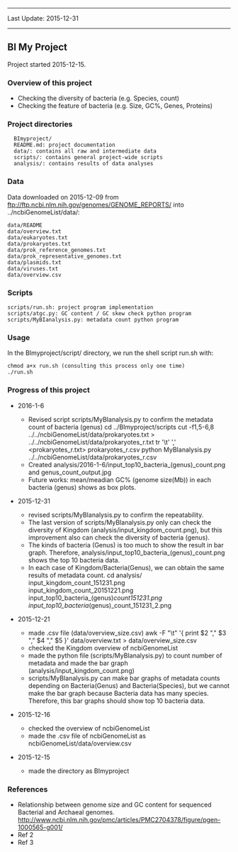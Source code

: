 -----------------------  

Last Update: 2015-12-31

-----------------------

## BI My Project

Project started 2015-12-15.

### Overview of this project

- Checking the diversity of bacteria (e.g. Species, count)
- Checking the feature of bacteria (e.g. Size, GC%, Genes, Proteins)

### Project directories

      BImyproject/
      README.md: project documentation
      data/: contains all raw and intermediate data
      scripts/: contains general project-wide scripts
      analysis/: contains results of data analyses

### Data

Data downloaded on 2015-12-09 from ftp://ftp.ncbi.nlm.nih.gov/genomes/GENOME_REPORTS/ into ../ncbiGenomeList/data/:

    data/README
    data/overview.txt
    data/eukaryotes.txt
    data/prokaryotes.txt
    data/prok_reference_genomes.txt
    data/prok_representative_genomes.txt
    data/plasmids.txt
    data/viruses.txt
    data/overview.csv

### Scripts

    scripts/run.sh: project program implementation
    scripts/atgc.py: GC content / GC skew check python program
    scripts/MyBIanalysis.py: metadata count python program

### Usage

In the BImyproject/script/ directory, we run the shell script run.sh with:  

    chmod a+x run.sh (consulting this process only one time)
    ./run.sh

### Progress of this project
- 2016-1-6
  - Revised script scripts/MyBIanalysis.py to confirm the metadata count of bacteria (genus)
        cd ../BImyproject/scripts
        cut -f1,5-6,8 ../../ncbiGenomeList/data/prokaryotes.txt > ../../ncbiGenomeList/data/prokaryotes_r.txt
        tr '\t' ',' <prokaryotes_r.txt> prokaryotes_r.csv
        python MyBIanalysis.py ../../ncbiGenomeList/data/prokaryotes_r.csv
  - Created analysis/2016-1-6/input_top10_bacteria_(genus)_count.png and genus_count_output.jpg
  - Future works: mean/meadian GC% (genome size(Mb)) in each bacteria (genus) shows as box plots.


- 2015-12-31
  - revised scripts/MyBIanalysis.py to confirm the repeatability.
  - The last version of scripts/MyBIanalysis.py only can check the diversity of Kingdom (analysis/input_kingdom_count.png), but this improvement also can check the diversity of bacteria (genus).
  - The kinds of bacteria (Genus) is too much to show the result in bar graph. Therefore, analysis/input_top10_bacteria_(genus)_count.png shows the top 10 bacteria data.
  - In each case of Kingdom/Bacteria(Genus), we can obtain the same results of metadata count.
        cd analysis/
         input_kingdom_count_151231.png
         input_kingdom_count_20151221.png
         input_top10_bacteria_(genus)_count151231.png
         input_top10_bacteria_(genus)_count_151231_2.png

- 2015-12-21
  - made .csv file (data/overview_size.csv)
        awk -F "\t" '{ print $2 "," $3 "," $4 "," $5 }' data/overview.txt > data/overview_size.csv
  - checked the Kingdom overview of ncbiGenomeList
  - made the python file (scripts/MyBIanalysis.py) to count number of metadata and made the bar graph (analysis/input_kingdom_count.png)
  - scripts/MyBIanalysis.py can make bar graphs of metadata counts depending on  Bacteria(Genus) and Bacteria(Species), but we cannot make the bar graph because Bacteria data has many species. Therefore, this bar graphs should show top 10 bacteria data.

- 2015-12-16
  - checked the overview of ncbiGenomeList
  - made the .csv file of ncbiGenomeList as ncbiGenomeList/data/overview.csv

- 2015-12-15
  - made the directory as BImyproject

### References

- Relationship between genome size and GC content for sequenced Bacterial and Archaeal genomes. http://www.ncbi.nlm.nih.gov/pmc/articles/PMC2704378/figure/pgen-1000565-g001/
- Ref 2
- Ref 3
